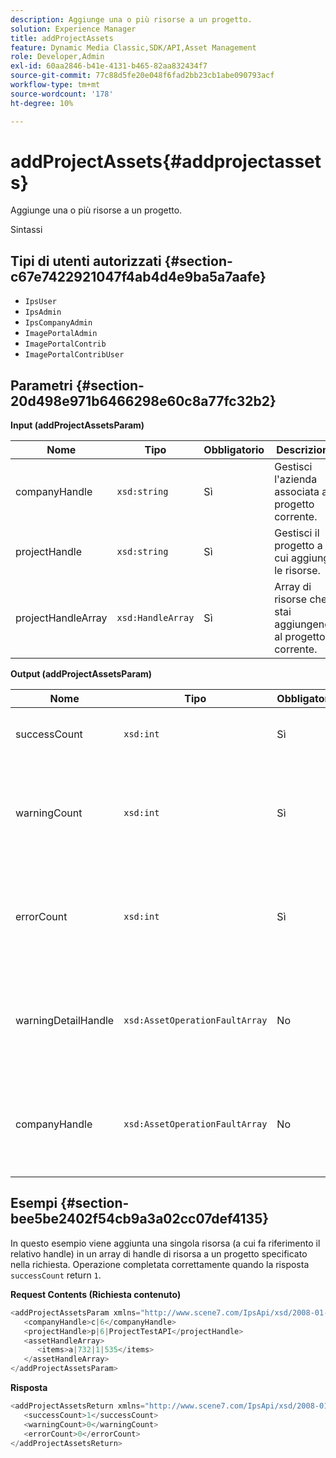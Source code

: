 ```yaml
---
description: Aggiunge una o più risorse a un progetto.
solution: Experience Manager
title: addProjectAssets
feature: Dynamic Media Classic,SDK/API,Asset Management
role: Developer,Admin
exl-id: 60aa2846-b41e-4131-b465-82aa832434f7
source-git-commit: 77c88d5fe20e048f6fad2bb23cb1abe090793acf
workflow-type: tm+mt
source-wordcount: '178'
ht-degree: 10%

---
```


# addProjectAssets{#addprojectassets}

Aggiunge una o più risorse a un progetto.

Sintassi

## Tipi di utenti autorizzati {#section-c67e7422921047f4ab4d4e9ba5a7aafe}

* `IpsUser`
* `IpsAdmin`
* `IpsCompanyAdmin`
* `ImagePortalAdmin`
* `ImagePortalContrib`
* `ImagePortalContribUser`

## Parametri {#section-20d498e971b6466298e60c8a77fc32b2}

**Input (addProjectAssetsParam)**

| Nome | Tipo | Obbligatorio | Descrizione |
|---|---|---|---|
| companyHandle | `xsd:string` | Sì | Gestisci l&#39;azienda associata al progetto corrente. |
| projectHandle | `xsd:string` | Sì | Gestisci il progetto a cui aggiungi le risorse. |
| projectHandleArray | `xsd:HandleArray` | Sì | Array di risorse che stai aggiungendo al progetto corrente. |

**Output (addProjectAssetsParam)**

| Nome | Tipo | Obbligatorio | Descrizione |
|---|---|---|---|
| successCount | `xsd:int` | Sì | Numero di risorse aggiunte correttamente. |
| warningCount | `xsd:int` | Sì | Numero di avvisi generati quando l’operazione tentava di aggiungere risorse a un progetto. |
| errorCount | `xsd:int` | Sì | Numero di errori generati quando l’operazione tentava di aggiungere risorse a un progetto. |
| warningDetailHandle | `xsd:AssetOperationFaultArray` | No | Array di avvisi generati dalle risorse quando l’operazione tentava di aggiungerle a un progetto. |
| companyHandle | `xsd:AssetOperationFaultArray` | No | Array di errori generati dalle risorse quando l’operazione tentava di aggiungerle a un progetto. |

## Esempi {#section-bee5be2402f54cb9a3a02cc07def4135}

In questo esempio viene aggiunta una singola risorsa (a cui fa riferimento il relativo handle) in un array di handle di risorsa a un progetto specificato nella richiesta. Operazione completata correttamente quando la risposta `successCount` return `1`.

**Request Contents (Richiesta contenuto)**

```java
<addProjectAssetsParam xmlns="http://www.scene7.com/IpsApi/xsd/2008-01-15">
   <companyHandle>c|6</companyHandle>
   <projectHandle>p|6|ProjectTestAPI</projectHandle>
   <assetHandleArray>
      <items>a|732|1|535</items>
   </assetHandleArray>
</addProjectAssetsParam>
```

**Risposta**

```java
<addProjectAssetsReturn xmlns="http://www.scene7.com/IpsApi/xsd/2008-01-15">
   <successCount>1</successCount>
   <warningCount>0</warningCount>
   <errorCount>0</errorCount>
</addProjectAssetsReturn>
```
